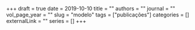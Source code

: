 +++ 
draft = true
date = 2019-10-10
title = ""
authors = ""
journal = ""
vol_page_year = ""
slug = "modelo" 
tags = ["publicações"]
categories = []
externalLink = ""
series = []
+++


